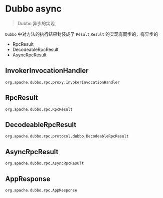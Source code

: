 # Dubbo async

> Dubbo 异步的实现

`Dubbo` 中对方法的执行结果封装成了 `Result`,`Result` 的实现有同步的，有异步的

- RpcResult
- DecodeableRpcResult
- AsyncRpcResult

## InvokerInvocationHandler

`org.apache.dubbo.rpc.proxy.InvokerInvocationHandler`

## RpcResult

`org.apache.dubbo.rpc.RpcResult`

## DecodeableRpcResult

`org.apache.dubbo.rpc.protocol.dubbo.DecodeableRpcResult`

## AsyncRpcResult

`org.apache.dubbo.rpc.AsyncRpcResult`

## AppResponse

`org.apache.dubbo.rpc.AppResponse`
